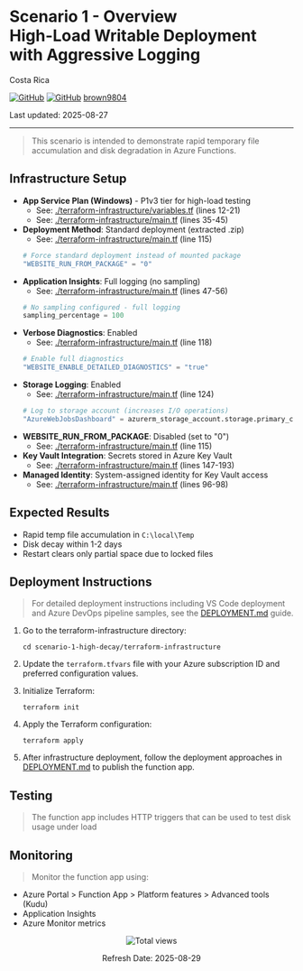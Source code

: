 # Scenario 1 - Overview <br/> High-Load Writable Deployment with Aggressive Logging 

Costa Rica

[![GitHub](https://badgen.net/badge/icon/github?icon=github&label)](https://github.com)
[![GitHub](https://img.shields.io/badge/--181717?logo=github&logoColor=ffffff)](https://github.com/)
[brown9804](https://github.com/brown9804)

Last updated: 2025-08-27

-----------------------------

> This scenario is intended to demonstrate rapid temporary file accumulation and disk degradation in Azure Functions.


## Infrastructure Setup

- **App Service Plan (Windows)** - P1v3 tier for high-load testing
  - See: [./terraform-infrastructure/variables.tf](./terraform-infrastructure/variables.tf) (lines 12-21)
  - See: [./terraform-infrastructure/main.tf](./terraform-infrastructure/main.tf) (lines 35-45)
- **Deployment Method**: Standard deployment (extracted .zip)
  - See: [./terraform-infrastructure/main.tf](./terraform-infrastructure/main.tf) (line 115)
  ```terraform
  # Force standard deployment instead of mounted package
  "WEBSITE_RUN_FROM_PACKAGE" = "0"
  ```
- **Application Insights**: Full logging (no sampling)
  - See: [./terraform-infrastructure/main.tf](./terraform-infrastructure/main.tf) (lines 47-56)
  ```terraform
  # No sampling configured - full logging
  sampling_percentage = 100
  ```
- **Verbose Diagnostics**: Enabled
  - See: [./terraform-infrastructure/main.tf](./terraform-infrastructure/main.tf) (line 118)
  ```terraform
  # Enable full diagnostics
  "WEBSITE_ENABLE_DETAILED_DIAGNOSTICS" = "true"
  ```
- **Storage Logging**: Enabled
  - See: [./terraform-infrastructure/main.tf](./terraform-infrastructure/main.tf) (line 124)
  ```terraform
  # Log to storage account (increases I/O operations)
  "AzureWebJobsDashboard" = azurerm_storage_account.storage.primary_connection_string
  ```
- **WEBSITE_RUN_FROM_PACKAGE**: Disabled (set to "0")
  - See: [./terraform-infrastructure/main.tf](./terraform-infrastructure/main.tf) (line 115)
- **Key Vault Integration**: Secrets stored in Azure Key Vault
  - See: [./terraform-infrastructure/main.tf](./terraform-infrastructure/main.tf) (lines 147-193)
- **Managed Identity**: System-assigned identity for Key Vault access
  - See: [./terraform-infrastructure/main.tf](./terraform-infrastructure/main.tf) (lines 96-98)

## Expected Results

- Rapid temp file accumulation in `C:\local\Temp`
- Disk decay within 1-2 days
- Restart clears only partial space due to locked files

## Deployment Instructions

> For detailed deployment instructions including VS Code deployment and Azure DevOps pipeline samples, see the [DEPLOYMENT.md](./DEPLOYMENT.md) guide.

1. Go to the terraform-infrastructure directory:
   ```
   cd scenario-1-high-decay/terraform-infrastructure
   ```

2. Update the `terraform.tfvars` file with your Azure subscription ID and preferred configuration values.

3. Initialize Terraform:
   ```
   terraform init
   ```

4. Apply the Terraform configuration:
   ```
   terraform apply
   ```

5. After infrastructure deployment, follow the deployment approaches in [DEPLOYMENT.md](./DEPLOYMENT.md) to publish the function app.

## Testing

> The function app includes HTTP triggers that can be used to test disk usage under load

## Monitoring

> Monitor the function app using:

- Azure Portal > Function App > Platform features > Advanced tools (Kudu)
- Application Insights
- Azure Monitor metrics

<!-- START BADGE -->
<div align="center">
  <img src="https://img.shields.io/badge/Total%20views-1342-limegreen" alt="Total views">
  <p>Refresh Date: 2025-08-29</p>
</div>
<!-- END BADGE -->
